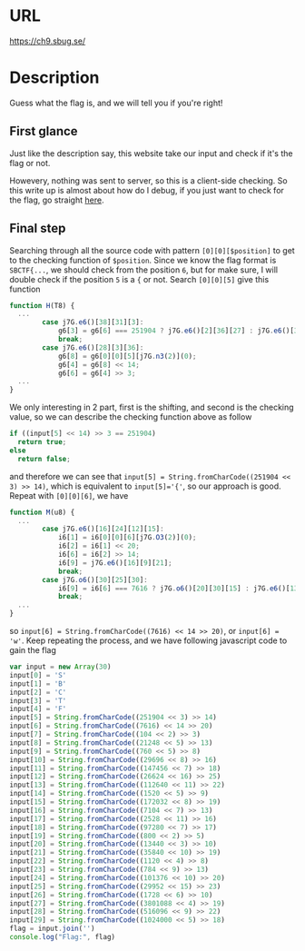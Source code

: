 # URL
https://ch9.sbug.se/
# Description
Guess what the flag is, and we will tell you if you're right!
## First glance
Just like the description say, this website take our input and check if it's the flag or not.

Howevery, nothing was sent to server, so this is a client-side checking. So this write up is almost about how do I debug, if you just want to check for the flag, go straight [here](#markdown-header-final-step).
## Final step
Searching through all the source code with pattern `[0][0][$position]` to get to the checking function of `$position`. Since we know the flag format is `SBCTF{...`, we should check from the position `6`, but for make sure, I will double check if the position `5` is a `{` or not. Search `[0][0][5]` give this function 
```javascript
function H(T8) {
  ...
        case j7G.e6()[38][31][3]:
            g6[3] = g6[6] === 251904 ? j7G.e6()[2][36][27] : j7G.e6()[3][24][11];
            break;
        case j7G.e6()[28][3][36]:
            g6[8] = g6[0][0][5][j7G.n3(2)](0);
            g6[4] = g6[8] << 14;
            g6[6] = g6[4] >> 3;
  ...
}
```
We only interesting in 2 part, first is the shifting, and second is the checking value, so we can describe the checking function above as follow 
```javascript
if ((input[5] << 14) >> 3 == 251904)
  return true;
else
  return false;
```
and therefore we can see that `input[5] = String.fromCharCode((251904 << 3) >> 14)`, which is equivalent to `input[5]='{'`, so our approach is good. Repeat with `[0][0][6]`,
we have
```javascript
function M(u8) {
  ...
        case j7G.e6()[16][24][12][15]:
            i6[1] = i6[0][0][6][j7G.O3(2)](0);
            i6[2] = i6[1] << 20;
            i6[6] = i6[2] >> 14;
            i6[9] = j7G.e6()[16][9][21];
            break;
        case j7G.o6()[30][25][30]:
            i6[9] = i6[6] === 7616 ? j7G.o6()[20][30][15] : j7G.e6()[13][21][17];
            break;
  ...
}
```
so `input[6] = String.fromCharCode((7616) << 14 >> 20)`, or `input[6] = 'w'`. Keep repeating the process, and we have following javascript code to gain the flag
```javascript
var input = new Array(30)
input[0] = 'S'
input[1] = 'B'
input[2] = 'C'
input[3] = 'T'
input[4] = 'F'
input[5] = String.fromCharCode((251904 << 3) >> 14)
input[6] = String.fromCharCode((7616) << 14 >> 20)
input[7] = String.fromCharCode((104 << 2) >> 3)
input[8] = String.fromCharCode((21248 << 5) >> 13)
input[9] = String.fromCharCode((760 << 5) >> 8)
input[10] = String.fromCharCode((29696 << 8) >> 16)
input[11] = String.fromCharCode((147456 << 7) >> 18)
input[12] = String.fromCharCode((26624 << 16) >> 25)
input[13] = String.fromCharCode((112640 << 11) >> 22)
input[14] = String.fromCharCode((1520 << 5) >> 9)
input[15] = String.fromCharCode((172032 << 8) >> 19)
input[16] = String.fromCharCode((7104 << 7) >> 13)
input[17] = String.fromCharCode((2528 << 11) >> 16)
input[18] = String.fromCharCode((97280 << 7) >> 17)
input[19] = String.fromCharCode((800 << 2) >> 5)
input[20] = String.fromCharCode((13440 << 3) >> 10)
input[21] = String.fromCharCode((35840 << 10) >> 19)
input[22] = String.fromCharCode((1120 << 4) >> 8)
input[23] = String.fromCharCode((784 << 9) >> 13)
input[24] = String.fromCharCode((101376 << 10) >> 20)
input[25] = String.fromCharCode((29952 << 15) >> 23)
input[26] = String.fromCharCode((1728 << 6) >> 10)
input[27] = String.fromCharCode((3801088 << 4) >> 19)
input[28] = String.fromCharCode((516096 << 9) >> 22)
input[29] = String.fromCharCode((1024000 << 5) >> 18)
flag = input.join('')
console.log("Flag:", flag)
```
